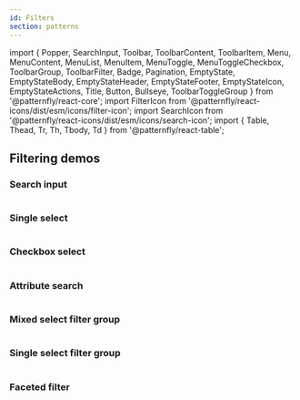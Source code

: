 ```yaml
---
id: Filters
section: patterns
---
```


import {
Popper,
SearchInput,
Toolbar,
ToolbarContent,
ToolbarItem,
Menu,
MenuContent,
MenuList,
MenuItem,
MenuToggle,
MenuToggleCheckbox,
ToolbarGroup,
ToolbarFilter,
Badge,
Pagination,
EmptyState,
EmptyStateBody,
EmptyStateHeader,
EmptyStateFooter,
EmptyStateIcon,
EmptyStateActions,
Title,
Button,
Bullseye,
ToolbarToggleGroup
} from '@patternfly/react-core';
import FilterIcon from '@patternfly/react-icons/dist/esm/icons/filter-icon';
import SearchIcon from '@patternfly/react-icons/dist/esm/icons/search-icon';
import { Table, Thead, Tr, Th, Tbody, Td } from '@patternfly/react-table';

## Filtering demos

### Search input

```ts file="./examples/FilterSearchInput.tsx"
```

### Single select

```ts file="./examples/FilterSingleSelect.tsx"
```

### Checkbox select

```ts file="./examples/FilterCheckboxSelect.tsx"
```

### Attribute search

```ts file="./examples/FilterAttributeSearch.tsx"
```

### Mixed select filter group

```ts file="./examples/FilterMixedSelectGroup.tsx"
```

### Single select filter group

```ts file="./examples/FilterSameSelectGroup.tsx"
```

### Faceted filter

```ts file="./examples/FilterFaceted.tsx"
```
